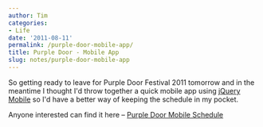 ```yaml
---
author: Tim
categories:
- Life
date: '2011-08-11'
permalink: /purple-door-mobile-app/
title: Purple Door - Mobile App
slug: notes/purple-door-mobile-app
---
```


So getting ready to leave for Purple Door Festival 2011 tomorrow and in the meantime I thought I'd throw together a quick mobile app using [jQuery Mobile][1] so I'd have a better way of keeping the schedule in my pocket.

Anyone interested can find it here &#8211; [Purple Door Mobile Schedule][2]

 [1]: http://jquerymobile.com/
 [2]: http://timw.co/pd/
 